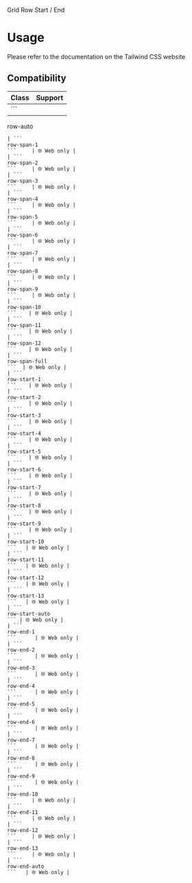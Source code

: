 Grid Row Start / End

# Usage

Please refer to the documentation on the Tailwind CSS website

## Compatibility

| Class                  | Support     |
| ---------------------- | ----------- |
| ```
row-auto
```       | 🌐 Web only |
| ```
row-span-1
```     | 🌐 Web only |
| ```
row-span-2
```     | 🌐 Web only |
| ```
row-span-3
```     | 🌐 Web only |
| ```
row-span-4
```     | 🌐 Web only |
| ```
row-span-5
```     | 🌐 Web only |
| ```
row-span-6
```     | 🌐 Web only |
| ```
row-span-7
```     | 🌐 Web only |
| ```
row-span-8
```     | 🌐 Web only |
| ```
row-span-9
```     | 🌐 Web only |
| ```
row-span-10
```    | 🌐 Web only |
| ```
row-span-11
```    | 🌐 Web only |
| ```
row-span-12
```    | 🌐 Web only |
| ```
row-span-full
```  | 🌐 Web only |
| ```
row-start-1
```    | 🌐 Web only |
| ```
row-start-2
```    | 🌐 Web only |
| ```
row-start-3
```    | 🌐 Web only |
| ```
row-start-4
```    | 🌐 Web only |
| ```
row-start-5
```    | 🌐 Web only |
| ```
row-start-6
```    | 🌐 Web only |
| ```
row-start-7
```    | 🌐 Web only |
| ```
row-start-8
```    | 🌐 Web only |
| ```
row-start-9
```    | 🌐 Web only |
| ```
row-start-10
```   | 🌐 Web only |
| ```
row-start-11
```   | 🌐 Web only |
| ```
row-start-12
```   | 🌐 Web only |
| ```
row-start-13
```   | 🌐 Web only |
| ```
row-start-auto
``` | 🌐 Web only |
| ```
row-end-1
```      | 🌐 Web only |
| ```
row-end-2
```      | 🌐 Web only |
| ```
row-end-3
```      | 🌐 Web only |
| ```
row-end-4
```      | 🌐 Web only |
| ```
row-end-5
```      | 🌐 Web only |
| ```
row-end-6
```      | 🌐 Web only |
| ```
row-end-7
```      | 🌐 Web only |
| ```
row-end-8
```      | 🌐 Web only |
| ```
row-end-9
```      | 🌐 Web only |
| ```
row-end-10
```     | 🌐 Web only |
| ```
row-end-11
```     | 🌐 Web only |
| ```
row-end-12
```     | 🌐 Web only |
| ```
row-end-13
```     | 🌐 Web only |
| ```
row-end-auto
```   | 🌐 Web only |
